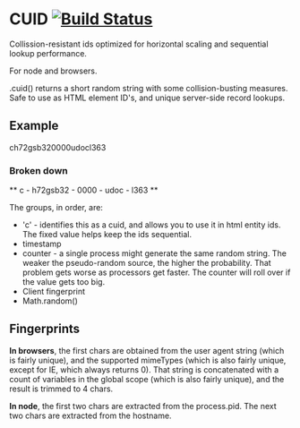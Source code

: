 # CUID [![Build Status](https://secure.travis-ci.org/dilvie/cuid.png)](http://travis-ci.org/dilvie/cuid)

Collission-resistant ids optimized for horizontal scaling and sequential lookup performance.

For node and browsers.

.cuid() returns a short random string with some collision-busting measures. Safe to use as HTML element ID's, and unique server-side record lookups.

## Example

ch72gsb320000udocl363

### Broken down


** c - h72gsb32 - 0000 - udoc - l363 **

The groups, in order, are:

* 'c' - identifies this as a cuid, and allows you to use it in html entity ids. The fixed value helps keep the ids sequential.
* timestamp
* counter - a single process might generate the same random string. The weaker the pseudo-random source, the higher the probability. That problem gets worse as processors get faster. The counter will roll over if the value gets too big.
* Client fingerprint
* Math.random()


## Fingerprints

**In browsers**, the first chars are obtained from the user agent string (which is fairly unique), and the supported mimeTypes (which is also fairly unique, except for IE, which always returns 0).
That string is concatenated with a count of variables in the global scope (which is also fairly unique), and the result is trimmed to 4 chars.

**In node**, the first two chars are extracted from the process.pid. The next two chars are extracted from the hostname.
